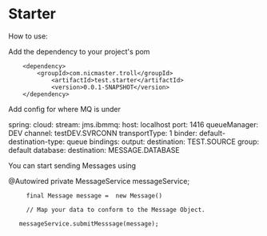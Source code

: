 # Starter

How to use:

Add the dependency to your project's pom


		<dependency>
			<groupId>com.nicmaster.troll</groupId>
            	<artifactId>test.starter</artifactId>
            	<version>0.0.1-SNAPSHOT</version>
		</dependency>

Add config for where MQ is under

spring:
  cloud:
    stream:
      jms.ibmmq:
        host: localhost
        port: 1416
        queueManager: DEV
        channel: testDEV.SVRCONN
        transportType: 1
        binder:
          default-destination-type: queue
    bindings:
    output:
      destination: TEST.SOURCE
      group: default
    database:
      destination: MESSAGE.DATABASE

You can start sending Messages using

  @Autowired
       private MessageService messageService;

         final Message message =  new Message()

         // Map your data to conform to the Message Object.

       messageService.submitMesssage(message);
